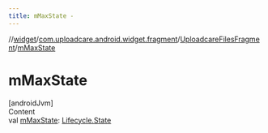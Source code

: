 ```yaml
---
title: mMaxState -
---
```

//[widget](../../index.md)/[com.uploadcare.android.widget.fragment](../index.md)/[UploadcareFilesFragment](index.md)/[mMaxState](m-max-state.md)



# mMaxState  
[androidJvm]  
Content  
val [mMaxState](m-max-state.md): [Lifecycle.State](https://developer.android.com/reference/kotlin/androidx/lifecycle/Lifecycle.State.html)  



